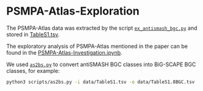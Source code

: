 # PSMPA-Atlas-Exploration

The PSMPA-Atlas data was extracted by the script [`ex_antismash_bgc.py`](scripts/ex_antismash_bgc.py) and stored in [TableS1.tsv](data/TableS1.tsv).

The exploratory analysis of PSMPA-Atlas mentioned in the paper can be found in the [PSMPA-Atlas-Investigation.ipynb](notebooks/PSMPA-Atlas-Investigation.ipynb).

We used [`as2bs.py`](scripts/as2bs.py) to convert antiSMASH BGC classes into BiG-SCAPE BGC classes, for example:

```bash
python3 scripts/as2bs.py -i data/TableS1.tsv -o data/TableS1.8BGC.tsv
```



